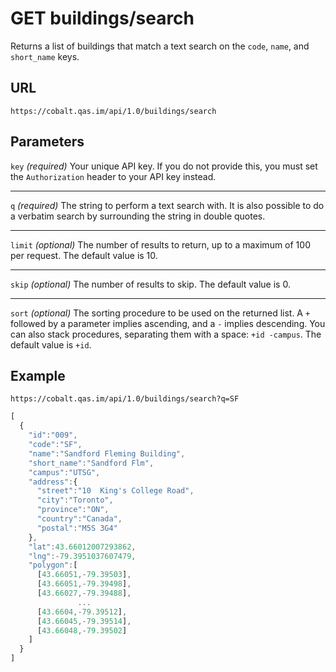 # GET buildings/search

Returns a list of buildings that match a text search on the `code`, `name`, and `short_name` keys.

## URL

```
https://cobalt.qas.im/api/1.0/buildings/search
```

## Parameters

`key` _(required)_
Your unique API key. If you do not provide this, you must set the `Authorization` header to your API key instead.
- - -
`q` _(required)_
The string to perform a text search with. It is also possible to do a verbatim search by surrounding the string in double quotes.
- - -
`limit` _(optional)_
The number of results to return, up to a maximum of 100 per request. The default value is 10.
- - -
`skip` _(optional)_
The number of results to skip. The default value is 0.
- - -
`sort` _(optional)_
The sorting procedure to be used on the returned list. A `+` followed by a parameter implies ascending, and a `-` implies descending. You can also stack procedures, separating them with a space: `+id -campus`. The default value is `+id`.

## Example

```
https://cobalt.qas.im/api/1.0/buildings/search?q=SF
```

```js
[
  {
    "id":"009",
    "code":"SF",
    "name":"Sandford Fleming Building",
    "short_name":"Sandford Flm",
    "campus":"UTSG",
    "address":{
      "street":"10  King's College Road",
      "city":"Toronto",
      "province":"ON",
      "country":"Canada",
      "postal":"M5S 3G4"
    },
    "lat":43.66012007293862,
    "lng":-79.3951037607479,
    "polygon":[
      [43.66051,-79.39503],
      [43.66051,-79.39498],
      [43.66027,-79.39488],
               ...
      [43.6604,-79.39512],
      [43.66045,-79.39514],
      [43.66048,-79.39502]
    ]
  }
]
```
